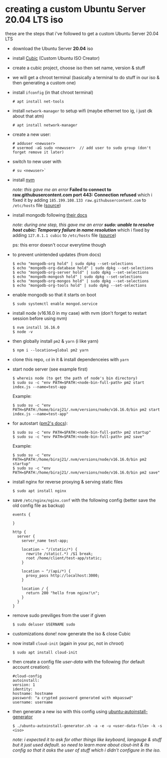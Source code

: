 # creating a custom Ubuntu Server 20.04 LTS iso

these are the steps that i've followed to get a custom Ubuntu Server 20.04 LTS

- download the Ubuntu Server **20.04** iso
- install [Cubic](https://github.com/PJ-Singh-001/Cubic) (Custom Ubuntu ISO Creator)
- create a cubic project, choose iso then set name, version & stuff
- we will get a chroot terminal (basically a terminal to do stuff in our iso & then generating a custom one)
- install `ifconfig` (in that chroot terminal)
  ```
  # apt install net-tools
  ```
- install `network-manager` to setup wifi (maybe ethernet too ig, i just dk about that atm)
  ```
  # apt install network-manager
  ```
- create a new user:
  ```
  # adduser <newuser>
  # usermod -aG sudo <newuser>  // add user to sudo group (don't forget remove it later)
  ```
- switch to new user with
  ```
  # su <newuser>`
  ```
- install [nvm](https://github.com/nvm-sh/nvm#installing-and-updating)

  _note: this gave me an error_ **Failed to connect to raw.githubusercontent.com port 443: Connection refused** which i fixed it by adding `185.199.108.133 raw.githubusercontent.com` to `/etc/hosts` file ([source](https://www.debugpoint.com/failed-connect-raw-githubusercontent-com-port-443/#:~:text=Fix%201%3A%20Updating%20the%20%2Fetc%2Fhosts%20file%20in%20Linux,-If%20you%20are&text=Open%20the%20%2Fetc%2Fhosts%20file.&text=Then%20at%20the%20end%20of%20this%20file%2C%20add%20the%20IP%20address.&text=Save%20and%20close%20the%20file,again%2C%20and%20it%20should%20work.))

- install mongodb following [their docs](https://www.mongodb.com/docs/manual/tutorial/install-mongodb-on-ubuntu/)

  _note: during one step, this gave me an error **sudo: unable to resolve host cubic: Temporary failure in name resolution**_ which i fixed by adding `127.0.1.1 cubic` to `/etc/hosts` file ([source](https://askubuntu.com/questions/59458/error-message-sudo-unable-to-resolve-host-none))

  ps: this error doesn't occur everytime though

- to prevent unintended updates (from docs)
  ```
  $ echo "mongodb-org hold" | sudo dpkg --set-selections
  $ echo "mongodb-org-database hold" | sudo dpkg --set-selections
  $ echo "mongodb-org-server hold" | sudo dpkg --set-selections
  $ echo "mongodb-mongosh hold" | sudo dpkg --set-selections
  $ echo "mongodb-org-mongos hold" | sudo dpkg --set-selections
  $ echo "mongodb-org-tools hold" | sudo dpkg --set-selections
  ```
- enable mongodb so that it starts on boot
  ```
  $ sudo systemctl enable mongod.service
  ```
- install node (v16.16.0 in my case) with nvm (don't forget to restart session before using nvm)
  ```
  $ nvm install 16.16.0
  $ node -v
  ```
- then globally install `pm2` & `yarn` (i like yarn)
  ```
  $ npm i --location=global pm2 yarn
  ```
- clone this repo, `cd` in it & install dependenceies with `yarn`
- start node server (see example first)

  ```
  $ whereis node (to get the path of node's bin directory)
  $ sudo su -c "env PATH=$PATH:<node-bin-full-path> pm2 start index.js --name=test-app
  ```

  Example:

  ```
  $ sudo su -c "env PATH=$PATH:/home/biraj21/.nvm/versions/node/v16.16.0/bin pm2 start index.js --name=test-app"
  ```

- for autostart ([pm2's docs](https://pm2.keymetrics.io/docs/usage/startup/)):

  ```
  $ sudo su -c "env PATH=$PATH:<node-bin-full-path> pm2 startup"
  $ sudo su -c "env PATH=$PATH:<node-bin-full-path> pm2 save"
  ```

  Example:

  ```
  $ sudo su -c "env PATH=$PATH:/home/biraj21/.nvm/versions/node/v16.16.0/bin pm2 startup"
  $ sudo su -c "env PATH=$PATH:/home/biraj21/.nvm/versions/node/v16.16.0/bin pm2 save"
  ```

- install nginx for reverse proxying & serving static files
  ```
  $ sudo apt install nginx
  ```
- save `/etc/nginx/nginx.conf` with the following config (better save the old config file as backup)

  ```
  events {

  }

  http {
    server {
      server_name test-app;

      location ~ ^/(static/*) {
        rewrite /static(.*) /$1 break;
        root /home/client/test-app/static;
      }

      location ~ ^/(api/*) {
        proxy_pass http://localhost:3000;
      }

      location / {
        return 200 "hello from nginx!\n";
      }
    }
  }
  ```

- remove sudo previliges from the user if given
  ```
  $ sudo deluser USERNAME sudo
  ```
- customizations done! now generate the iso & close Cubic
- now install `cloud-init` (again in your pc, not in chroot)
  ```
  $ sudo apt install cloud-init
  ```
- then create a config file _user-data_ with the following (for default account creation):
  ```
  #cloud-config
  autoinstall:
  version: 1
  identity:
  hostname: hostname
  password: "a crypted password generated with mkpasswd"
  username: username
  ```
- then generate a new iso with this config using [ubuntu-autoinstall-generator](https://github.com/covertsh/ubuntu-autoinstall-generator)

  ```
  $ ./ubuntu-autoinstall-generator.sh -a -e -u <user-data-file> -k -s <iso>
  ```

  _note: i expected it to ask for other things like keyboard, langauge & stuff but it just used default. so need to learn more about clout-init & its config so that it asks the user of stuff which i didn't configure in the iso._
